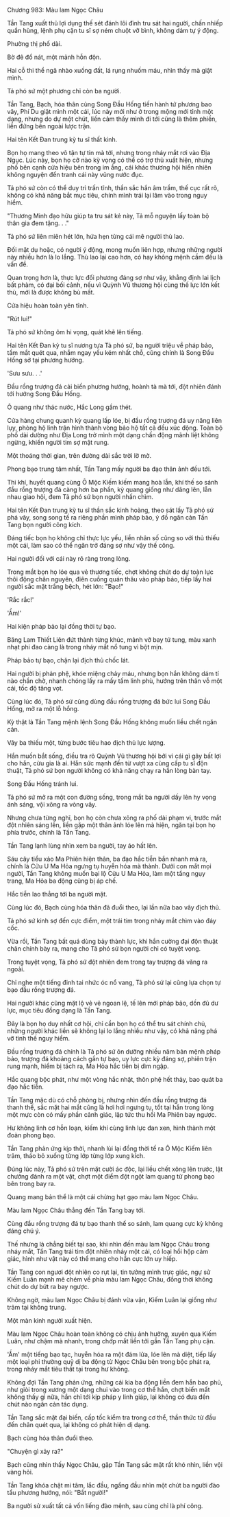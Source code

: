 




Chương 983: Màu lam Ngọc Châu


Tần Tang xuất thủ lợi dụng thế sét đánh lôi đình tru sát hai người, chấn nhiếp quần hùng, lệnh phụ cận tu sĩ sợ ném chuột vỡ bình, không dám tự ý động.

Phường thị phố dài.

Bờ đê đổ nát, một mảnh hỗn độn.

Hai cỗ thi thể ngã nhào xuống đất, lá rụng nhuốm máu, nhìn thấy mà giật mình.

Tả phó sứ một phương chỉ còn ba người.

Tần Tang, Bạch, hóa thân cùng Song Đầu Hống tiến hành tứ phương bao vây, Phí Du giật mình một cái, lúc này mới như ở trong mộng mới tỉnh một dạng, nhưng do dự một chút, liền cảm thấy mình đi tới cũng là thêm phiền, liền đứng bên ngoài lược trận.

Hai tên Kết Đan trung kỳ tu sĩ thất kinh.

Bọn họ mang theo vô tận tự tin mà tới, nhưng trong nháy mắt rơi vào Địa Ngục. Lúc này, bọn họ cỡ nào kỳ vọng có thể có trợ thủ xuất hiện, nhưng phố bên cạnh cửa hiệu bên trong im ắng, cái khác thương hội hiển nhiên không nguyện đến tranh cái này vũng nước đục.

Tả phó sứ còn có thể duy trì trấn tĩnh, thần sắc hắn âm trầm, thế cục rất rõ, không có khả năng bắt mục tiêu, chính mình trái lại lâm vào trong nguy hiểm.

"Thương Minh đạo hữu giúp ta tru sát kẻ này, Tả mỗ nguyện lấy toàn bộ thân gia đem tặng. . ."

Tả phó sứ liên miên hét lớn, hứa hẹn từng cái mê người thù lao.

Đối mặt dụ hoặc, có người ý động, mong muốn liên hợp, nhưng những người này nhiều hơn là lo lắng. Thù lao lại cao hơn, có hay không mệnh cầm đều là vấn đề.

Quan trọng hơn là, thực lực đối phương đáng sợ như vậy, khẳng định lai lịch bất phàm, có đại bối cảnh, nếu vì Quỳnh Vũ thương hội cùng thế lực lớn kết thù, mới là được không bù mất.

Cửa hiệu hoàn toàn yên tĩnh.

"Rút lui!"

Tả phó sứ không ôm hi vọng, quát khẽ lên tiếng.

Hai tên Kết Đan kỳ tu sĩ nương tựa Tả phó sứ, ba người triệu về pháp bảo, tầm mắt quét qua, nhắm ngay yếu kém nhất chỗ, cũng chính là Song Đầu Hống sở tại phương hướng.

'Sưu sưu. . .'

Đầu rồng trượng đá cải biến phương hướng, hoành tà mà tới, đột nhiên đánh tới hướng Song Đầu Hống.

Ô quang như thác nước, Hắc Long gầm thét.

Cửa hàng chung quanh kỳ quang lấp lóe, bị đầu rồng trượng đá uy năng liên lụy, phòng hộ linh trận hình thành vòng bảo hộ tất cả đều xúc động. Toàn bộ phố dài dường như Địa Long trở mình một dạng chấn động mãnh liệt không ngừng, khiến người tim sợ mật rung.

Một thoáng thời gian, trên đường dài sắc trời lờ mờ.

Phong bạo trung tâm nhất, Tần Tang mấy người ba đạo thân ảnh đều tới.

Thi khí, huyết quang cùng Ô Mộc Kiếm kiếm mang hoà lẫn, khí thế so sánh đầu rồng trượng đá càng hơn ba phần, kỳ quang giống như dâng lên, lẫn nhau giao hội, đem Tả phó sứ bọn người nhấn chìm.

Hai tên Kết Đan trung kỳ tu sĩ thần sắc kinh hoàng, theo sát lấy Tả phó sứ phá vây, song song tế ra riêng phần mình pháp bảo, ý đồ ngăn cản Tần Tang bọn người công kích.

Đáng tiếc bọn họ không chỉ thực lực yếu, liền nhân số cũng so với thủ thiếu một cái, làm sao có thể ngăn trở đáng sợ như vậy thế công.

Hai người đối với cái này rõ ràng trong lòng.

Trong mắt bọn họ lóe qua vẻ thương tiếc, chợt không chút do dự toàn lực thôi động chân nguyên, điên cuồng quán thâu vào pháp bảo, tiếp lấy hai người sắc mặt trắng bệch, hét lớn: "Bạo!"

'Rắc rắc!'

'Ầm!'

Hai kiện pháp bảo lại đồng thời tự bạo.

Băng Lam Thiết Liên đứt thành từng khúc, mảnh vỡ bay tứ tung, màu xanh nhạt phi đao càng là trong nháy mắt nổ tung vì bột mịn.

Pháp bảo tự bạo, chặn lại địch thủ chốc lát.

Hai người bị phản phệ, khóe miệng chảy máu, nhưng bọn hắn không dám tí nào chần chờ, nhanh chóng lấy ra mấy tấm linh phù, hướng trên thân vỗ một cái, tốc độ tăng vọt.

Cùng lúc đó, Tả phó sứ cũng dùng đầu rồng trượng đá bức lui Song Đầu Hống, mở ra một lỗ hổng.

Kỳ thật là Tần Tang mệnh lệnh Song Đầu Hống không muốn liều chết ngăn cản.

Vây ba thiếu một, từng bước tiêu hao địch thủ lực lượng.

Hắn muốn bắt sống, điều tra rõ Quỳnh Vũ thương hội bởi vì cái gì gây bất lợi cho hắn, cừu gia là ai. Hắn sức mạnh đến từ vượt xa cùng cấp tu sĩ độn thuật, Tả phó sứ bọn người không có khả năng chạy ra hắn lòng bàn tay.

Song Đầu Hống tránh lui.

Tả phó sứ mở ra một con đường sống, trong mắt ba người dấy lên hy vọng ánh sáng, vội xông ra vòng vây.

Nhưng chưa từng nghĩ, bọn họ còn chưa xông ra phố dài phạm vi, trước mắt đột nhiên sáng lên, liền gặp một thân ảnh lóe lên mà hiện, ngăn tại bọn họ phía trước, chính là Tần Tang.

Tần Tang lạnh lùng nhìn xem ba người, tay áo hất lên.

Sáu cây tiểu xảo Ma Phiên hiện thân, ba đạo hắc tiễn bắn nhanh mà ra, chính là Cửu U Ma Hỏa ngưng tụ huyễn hóa mà thành. Dưới con mắt mọi người, Tần Tang không muốn bại lộ Cửu U Ma Hỏa, làm một tầng ngụy trang, Ma Hỏa ba động cũng bị áp chế.

Hắc tiễn lao thẳng tới ba người mặt.

Cùng lúc đó, Bạch cùng hóa thân đã đuổi theo, lại lần nữa bao vây địch thủ.

Tả phó sứ kinh sợ đến cực điểm, một trái tim trong nháy mắt chìm vào đáy cốc.

Vừa rồi, Tần Tang bất quá dùng bảy thành lực, khi hắn cường đại độn thuật chân chính bày ra, mang cho Tả phó sứ bọn người chỉ có tuyệt vọng.

Trong tuyệt vọng, Tả phó sứ đột nhiên đem trong tay trượng đá văng ra ngoài.

Chỉ nghe một tiếng đinh tai nhức óc nổ vang, Tả phó sứ lại cũng lựa chọn tự bạo đầu rồng trượng đá.

Hai người khác cũng mặt lộ vẻ vẻ ngoan lệ, tế lên mới pháp bảo, dồn đủ dư lực, mục tiêu đồng dạng là Tần Tang.

Đây là bọn họ duy nhất cơ hội, chỉ cần bọn họ có thể tru sát chính chủ, những người khác liền sẽ không lại lo lắng nhiều như vậy, có khả năng phá vỡ tình thế nguy hiểm.

Đầu rồng trượng đá chính là Tả phó sứ ôn dưỡng nhiều năm bản mệnh pháp bảo, trượng đá khoảng cách gần tự bạo, uy lực cực kỳ đáng sợ, phiên trận rung mạnh, hiểm bị tách ra, Ma Hỏa hắc tiễn bị dìm ngập.

Hắc quang bộc phát, như một vòng hắc nhật, thôn phệ hết thảy, bao quát ba đạo hắc tiễn.

Tần Tang mặc dù có chỗ phòng bị, nhưng nhìn đến đầu rồng trượng đá thanh thế, sắc mặt hai mắt cũng là hơi hơi ngưng tụ, tốt tại hắn trong lòng một mực còn có mấy phần cảnh giác, lập tức thu hồi Ma Phiên bay ngược.

Hư không linh cơ hỗn loạn, kiếm khí cùng linh lực đan xen, hình thành một đoàn phong bạo.

Tần Tang phản ứng kịp thời, nhanh lùi lại đồng thời tế ra Ô Mộc Kiếm liên trảm, tháo bỏ xuống từng lớp từng lớp xung kích.

Đúng lúc này, Tả phó sứ trên mặt cười ác độc, lại liều chết xông lên trước, lật chưởng đánh ra một vật, chợt một điểm đột ngột lam quang từ phong bạo bên trong bay ra.

Quang mang bản thể là một cái chừng hạt gạo màu lam Ngọc Châu.

Màu lam Ngọc Châu thẳng đến Tần Tang bay tới.

Cùng đầu rồng trượng đá tự bạo thanh thế so sánh, lam quang cực kỳ không đáng chú ý.

Thế nhưng là chẳng biết tại sao, khi nhìn đến màu lam Ngọc Châu trong nháy mắt, Tần Tang trái tim đột nhiên nhảy một cái, có loại hồi hộp cảm giác, hình như vật này có thể mang cho hắn cực lớn uy hiếp.

Tần Tang con ngươi đột nhiên co rụt lại, tin tưởng mình trực giác, ngự sử Kiếm Luân mạnh mẽ chém về phía màu lam Ngọc Châu, đồng thời không chút do dự bứt ra bay ngược.

Không ngờ, màu lam Ngọc Châu bị đánh vừa vặn, Kiếm Luân lại giống như trảm tại không trung.

Một màn kinh người xuất hiện.

Màu lam Ngọc Châu hoàn toàn không có chịu ảnh hưởng, xuyên qua Kiếm Luân, như chậm mà nhanh, trong chớp mắt liền tới gần Tần Tang phụ cận.

'Ầm' một tiếng bạo tạc, huyễn hóa ra một đám lửa, lóe lên mà diệt, tiếp lấy một loại phi thường quỷ dị ba động từ Ngọc Châu bên trong bộc phát ra, trong nháy mắt tiêu thất tại trong hư không.

Không đợi Tần Tang phản ứng, những cái kia ba động liền đem hắn bao phủ, như giòi trong xương một dạng chui vào trong cơ thể hắn, chợt biến mất không thấy gì nữa, hắn chỉ tới kịp pháp y linh giáp, lại không có đưa đến chút nào ngăn cản tác dụng.

Tần Tang sắc mặt đại biến, cấp tốc kiểm tra trong cơ thể, thần thức từ đầu đến chân quét qua, lại không có phát hiện dị dạng.

Bạch cùng hóa thân đuổi theo.

"Chuyện gì xảy ra?"

Bạch cũng nhìn thấy Ngọc Châu, gặp Tần Tang sắc mặt rất khó nhìn, liền vội vàng hỏi.

Tần Tang khóa chặt mi tâm, lắc đầu, ngẩng đầu nhìn một chút ba người đào tẩu phương hướng, nói: "Bắt người!"

Ba người sử xuất tất cả vốn liếng đào mệnh, sau cùng chỉ là phí công.




